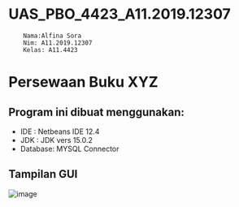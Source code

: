 # UAS_PBO_4423_A11.2019.12307
        Nama:Alfina Sora
        Nim: A11.2019.12307
        Kelas: A11.4423

# Persewaan Buku XYZ
## Program ini dibuat menggunakan:
- IDE     : Netbeans IDE 12.4
- JDK     : JDK vers 15.0.2
- Database: MYSQL Connector

## Tampilan GUI
![image](https://user-images.githubusercontent.com/75378331/125214948-e9a09180-e2e3-11eb-96bd-758ca041e02a.png)
